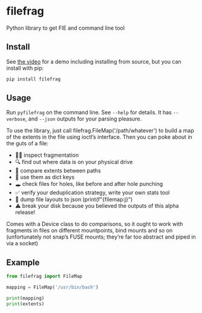 # filefrag

Python library to get FIE and command line tool

## Install

See [the video](https://asciinema.org/a/681791) for a demo including installing
from source, but you can install with pip:

```sh
pip install filefrag
```

## Usage

Run `pyfilefrag` on the command line. See `--help` for details. It has
`--verbose`, and `--json` outputs for your parsing pleasure.

To use the library, just call filefrag.FileMap('/path/whatever') to build a map
of the extents in the file using ioctl’s interface. Then you can poke about in
the guts of a file:

* ⛓️‍💥 inspect fragmentation
* 🔍 find out where data is on your physical drive
* 🟰 compare extents between paths
* 📔 use them as dict keys
* 🕳️ check files for holes, like before and after hole punching
* ✅ verify your deduplication strategy, write your own stats tool
* 💩 dump file layouts to json (print(f"{filemap:j}")
* ⚠️ break your disk because you believed the outputs of this alpha release!

Comes with a Device class to do comparisons, so it ought to work with fragments
in files on different mountpoints, bind mounts and so on (unfortunately not
snap’s FUSE mounts; they’re far too abstract and piped in via a socket)

## Example

```python
from filefrag import FileMap

mapping = FileMap('/usr/bin/bash')

print(mapping)
print(extents)
```
